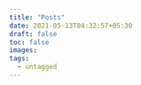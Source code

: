 ```yaml
---
title: "Posts"
date: 2021-05-13T04:32:57+05:30
draft: false
toc: false
images:
tags:
  - untagged
---
```



